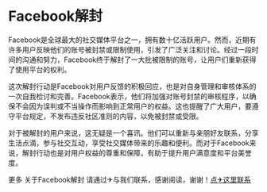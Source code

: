 # Facebook解封

Facebook是全球最大的社交媒体平台之一，拥有数十亿活跃用户。然而，近期有许多用户反映他们的账号被封禁或限制使用，引发了广泛关注和讨论。经过一段时间的沟通和努力，Facebook终于解封了一大批被限制的账号，让用户们重新获得了使用平台的权利。

这次解封行动是Facebook对用户反馈的积极回应，也是对自身管理和审核体系的一次自我检讨和完善。Facebook表示，他们将加强对账号封禁的审核程序，以确保不会因为误判或不当操作而影响到正常用户的权益。这也提醒了广大用户，要遵守平台规定，不发布违反社区准则的内容，以免被封禁或受限。

对于被解封的用户来说，这无疑是一个喜讯。他们可以重新与亲朋好友联系，分享生活点滴，参与社交互动，享受社交媒体带来的乐趣和便利。而对于Facebook来说，解封行动也是对用户权益的尊重和保障，有助于提升用户满意度和平台美誉度。

更多 关于Facebook解封 请通过✈与我们联系，感谢阅读，谢谢！[点✈这里联系](https://ads.k02.cc)